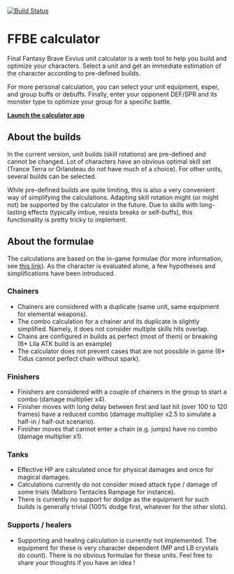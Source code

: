 [![Build Status](https://travis-ci.org/Wisdomb33r/ffbe-calculator.svg?branch=master)](https://travis-ci.org/Wisdomb33r/ffbe-calculator)

# FFBE calculator

Final Fantasy Brave Exvius unit calculator is a web tool to help you build and optimize your characters. Select a unit and get an immediate estimation of the character according to pre-defined builds.

For more personal calculation, you can select your unit equipment, esper, and group buffs or debuffs. Finally, enter your opponent DEF/SPR and its monster type to optimize your group for a specific battle.

**[Launch the calculator app](https://www.final-fantasy.ch/ffbe/calculator/)**

## About the builds

In the current version, unit builds (skill rotations) are pre-defined and cannot be changed. Lot of characters have an obvious optimal skill set (Trance Terra or Orlandeau do not have much of a choice). For other units, several builds can be selected.

While pre-defined builds are quite limiting, this is also a very convenient way of simplifying the calculations. Adapting skill rotation might (or might not) be supported by the calculator in the future. Due to skills with long-lasting effects (typically imbue, resists breaks or self-buffs), this functionality is pretty tricky to implement.

## About the formulae

The calculations are based on the in-game formulae (for more information, see [this link](https://exvius.gamepedia.com/Mechanics)). As the character is evaluated alone, a few hypotheses and simplifications have been introduced.

### Chainers

* Chainers are considered with a duplicate (same unit, same equipment for elemental weapons).
* The combo calculation for a chainer and its duplicate is slightly simplified. Namely, it does not consider multiple skills hits overlap.
* Chains are configured in builds as perfect (most of them) or breaking (6* Lila ATK build is an example)
* The calculator does not prevent cases that are not possible in game (6* Tidus cannot perfect chain without spark).

### Finishers

* Finishers are considered with a couple of chainers in the group to start a combo (damage multiplier x4).
* Finisher moves with long delay between first and last hit (over 100 to 120 frames) have a reduced combo (damage multiplier x2.5 to simulate a half-in / half-out scenario).
* Finisher moves that cannot enter a chain (e.g. jumps) have no combo (damage multiplier x1).

### Tanks

* Effective HP are calculated once for physical damages and once for magical damages.
* Calculations currently do not consider mixed attack type / damage of some trials (Malboro Tentacles Rampage for instance).
* There is currently no support for dodge as the equipment for such builds is generally trivial (100% dodge first, whatever for the other slots).

### Supports / healers

* Supporting and healing calculation is currently not implemented. The equipment for these is very character dependent (MP and LB crystals do count). There is no obvious formulae for these units. Feel free to share your thoughts if you have an idea !
